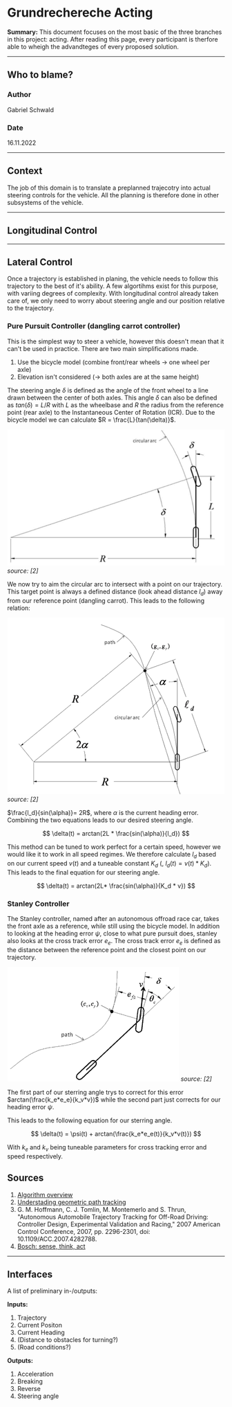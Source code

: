 # Grundrechereche Acting

**Summary:** This document focuses on the most basic of the three branches in this project: acting. After reading this page, every participant is therfore able to wheigh the advandteges of every proposed solution.

---

## Who to blame?

### Author

Gabriel Schwald

### Date

16.11.2022

---

## Context

The job of this domain is to translate a preplanned trajecotry into actual steering controls for the vehicle.
All the planning is therefore done in other subsystems of the vehicle.

---

## Longitudinal Control

---

## Lateral Control

Once a trajectory is established in planing, the vehicle needs to follow this trajectory to the best of it's ability. A few algortihms exist for this purpose, with variing degrees of complexity. With longitudinal control already taken care of, we only need to worry about steering angle and our position relative to the trajectory.

### Pure Pursuit Controller (dangling carrot controller)

This is the simplest way to steer a vehicle, however this doesn't mean that it can't be used in practice.
There are two main simplifications made.

1. Use the bicycle model (combine front/rear wheels -> one wheel per axle)
2. Elevation isn't considered (-> both axles are at the same height)

The steering angle $\delta$ is defined as the angle of the front wheel to a line drawn between the center of both axles.
This angle $\delta$ can also be defined as $tan(\delta) = L/R$ with $L$ as the wheelbase and $R$ the radius from the reference point (rear axle) to the Instantaneous Center of Rotation (ICR). Due to the bicycle model we can calculate $R = \frac{L}{tan(\delta)}$.

![Bicycle Model with ICR](../assets/bicyclegeometry.png)
*source: [2]*

We now try to aim the circular arc to intersect with a point on our trajectory. This target point is always a defined distance (look ahead distance $l_d$) away from our reference point (dangling carrot). This leads to the following relation:

![Dangling carrot geometry](../assets/danglingcarrotgeometry.png)
*source: [2]*

$\frac{l_d}{sin(\alpha)}= 2R$, where $\alpha$ is the current heading error. Combining the two equations leads to our desired steering angle.

$$
\delta(t) = arctan(2L * \frac{sin(\alpha)}{l_d})
$$

This method can be tuned to work perfect for a certain speed, however we would like it to work in all speed regimes.
We therefore calculate $l_d$ based on our current speed $v(t)$ and a tuneable constant $K_d$ (, $l_d(t) = v(t) * K_d$).
This leads to the final equation for our steering angle.

$$
\delta(t) = arctan(2L* \frac{sin(\alpha)}{K_d * v})
$$

### Stanley Controller

The Stanley controller, named after an autonomous offroad race car, takes the front axle as a reference, while still using the bicycle model.
In addition to looking at the heading error $\psi$, close to what pure pursuit does, stanley also looks at the cross track error $e_e$.
The cross track error $e_e$ is defined as the distance between the reference point and the closest point on our trajectory.

![Stanley error with heading and cross track error](../assets/stanleyerror.png)
*source: [2]*

The first part of our sterring angle trys to correct for this error $arctan(\frac{k_e*e_e}{k_v*v})$ while the second part just corrects for our heading error $\psi$.

This leads to the following equation for our sterring angle.

$$
\delta(t) = \psi(t) + arctan(\frac{k_e*e_e(t)}{k_v*v(t)})
$$

With $k_e$ and $k_v$ being tuneable parameters for cross tracking error and speed respectively.

## Sources

1. [Algorithm overview](https://www.ri.cmu.edu/pub_files/2009/2/Automatic_Steering_Methods_for_Autonomous_Automobile_Path_Tracking.pdf)
2. [Understading geometric path tracking](https://medium.com/roboquest/understanding-geometric-path-tracking-algorithms-stanley-controller-25da17bcc219)
3. G. M. Hoffmann, C. J. Tomlin, M. Montemerlo and S. Thrun, "Autonomous Automobile Trajectory Tracking for Off-Road Driving: Controller Design, Experimental Validation and Racing," 2007 American Control Conference, 2007, pp. 2296-2301, doi: 10.1109/ACC.2007.4282788.
4. [Bosch: sense, think, act](https://www.bosch-mobility-solutions.com/en/mobility-topics/automated-driving-sense-think-act/)

---

## Interfaces

A list of preliminary in-/outputs:

**Inputs:**

1. Trajectory
2. Current Positon
3. Current Heading
4. (Distance to obstacles for turning?)
5. (Road conditions?)

**Outputs:**

1. Acceleration
2. Breaking
3. Reverse
4. Steering angle
